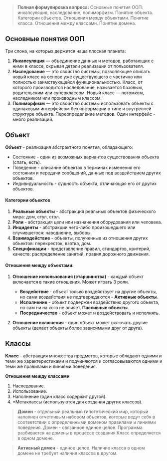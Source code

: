 >**Полная формулировка вопроса:** Основные понятия ООП: инкапсуляция, наследование, полиморфизм. Понятие объекта. Категории объектов. Отношения между объектами. Понятие класса. Отношения между классами. Понятие домена.

##  Основные понятия ООП
Три слона, на которых держится наша плоская планета:

1. **Инкапсуляция** — объединение данных и методов, работающих с ними в классе, скрывая детали реализации от пользователя.
2. **Наследование** — это свойство системы, позволяющее описать новый класс на основе уже существующего с частично или полностью заимствующейся функциональностью. Класс, от которого производится наследование, называется базовым, родительским или суперклассом. Новый класс — потомком, наследником или производным классом.
3. **Полиморфизм** — это свойство системы использовать объекты с одинаковым интерфейсом без информации о типе и внутренней структуре объекта. Переопределение методов. Один интерфейс - много реализаций.
## Объект

**Объект** - реализация абстрактного понятия, обладающего:

- Состояние - один из возможных вариантов существования объекта (спать, есть).
- Поведение - описание объектах в терминах изменения его состояния и передачи сообщений, данных под воздействием других объектов.
- Индивидуальность - сущность объекта, отличающая его от других объектов.

#### Категории объектов
1. **Реальные объекты** - абстракция реальных объектов физического мира: дом, стул, стол.
2. **Роли** - абстракция цели или назначения оборудования или человека.
3. **Инциденты** - абстракции чего-либо произошедшего или случившегося: наводнение, выборы.
4. **Взаимодействие** - объекты, полученные из отношения других объектов: перекресток, взятка, дом.
5. **Спецификации** - представление правил, стандартов, критерий, качеств: распределение занятий, правил дорожного движения.

#### Отношения между объектами:

1. **Отношение использования (старшинства)** - каждый объект включается в такие отношения. Может играть 3 роли.
    
    - **Воздействие** - объект только воздействует на другие объекты, но сами воздействия не подтверждаются - **Активные объекты**.
    - **Исполнение** - объект подвержен воздействию другого объекта, но сам ни на кого не влияет. **Пассивные объекты**.
    - **Посредничество** - объект может и воздействовать и исполнять.

2. **Отношение включения** - один объект может включать другие объекты (делает объекты более зависимыми друг от друга).

## Классы

**Класс** - абстракция множества предметов, которые обладают одними и теми же характеристиками и подчиняются и согласовываются одними и теми же правилами и линиями поведения.

**Отношения между классами**
1. Наследование.
2. Использование.
3. Наполнение (один класс содержит другой).
4. *Метаклассы (используются для создания других классов).

>**Домен** - отдельный реальный гипотетический мир, который наполнен отчетливым набором объектов, которые ведут себя в соответствии с определенными доменом правилами и линиями поведения. Домен - связанное единое целое. Программа разбивается на домены в процессе создания.Класс определяется в одном домене. 

>**Активный домен** - единое целое. Наличие класса в одном домене не требует наличия классов в другом.


